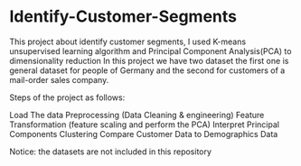 # Identify-Customer-Segments

This project about identify customer segments, I used K-means unsupervised learning algorithm and Principal Component Analysis(PCA) to dimensionality reduction
In this project we have two dataset the first one is general dataset for people of Germany and the second for customers of a mail-order sales company.

Steps of the project as follows:

Load The data
Preprocessing (Data Cleaning & engineering)
Feature Transformation (feature scaling and perform the PCA)
Interpret Principal Components
Clustering
Compare Customer Data to Demographics Data

Notice: the datasets are not included in this repository
